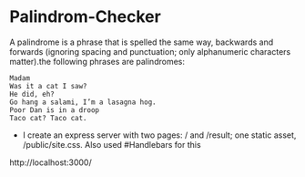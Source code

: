 # Palindrom-Checker

A palindrome is a phrase that is spelled the same way, backwards and forwards (ignoring spacing and punctuation; only alphanumeric characters matter).the following phrases are palindromes:

    Madam
    Was it a cat I saw?
    He did, eh?
    Go hang a salami, I’m a lasagna hog.
    Poor Dan is in a droop
    Taco cat? Taco cat.
-
     I create an express server with two pages: / and /result; one static asset, /public/site.css.
     Also used #Handlebars for this


http://localhost:3000/
